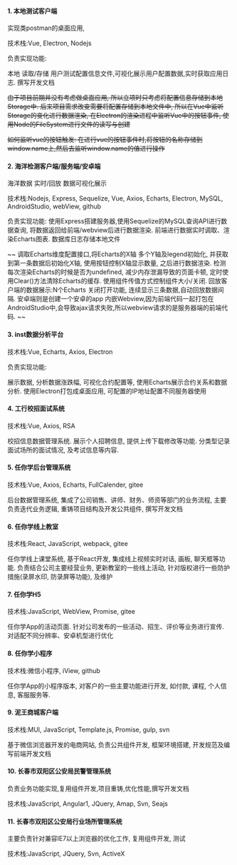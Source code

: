 <!--
 * @Author: your name
 * @Date: 2021-01-15 16:26:33
 * @LastEditTime: 2021-02-23 15:07:58
 * @LastEditors: Please set LastEditors
 * @Description: In User Settings Edit
 * @FilePath: /Interview Files/大纲/10-项目经验.md
-->
#### 1. 本地测试客户端

实现类postman的桌面应用, 

技术栈:Vue, Electron, Nodejs

负责实现功能:

本地 读取/存储 用户测试配置信息文件,可视化展示用户配置数据,实时获取应用日志. 撰写开发文档

~~由于项目前期并没有考虑做桌面应用, 所以立项时只考虑将配置信息存储到本地Storage中. 后来项目需求改变需要将配置存储到本地文件中, 所以在Vue中监听Storage的变化进行数据渲染, 在Electron的渲染进程中监听Vue中的按钮事件, 使用Node的FileSystem进行文件的读写与创建~~

~~如何监听vue的按钮触发: 在进行vue的按钮事件时,将按钮的名称存储到window.name上,然后去监听window.name的值进行操作~~

#### 2. 海洋检测客户端/服务端/安卓端

海洋数据 实时/回放 数据可视化展示

技术栈:Nodejs, Express, Sequelize, Vue, Axios, Echarts, Electron, MySQL, AndroidStudio, webView, github

负责实现功能:
使用Express搭建服务器,使用Sequelize的MySQL查询API进行数据查询, 将数据返回给前端/webview后进行数据渲染. 前端进行数据实时调取、渲染Echarts图表. 数据库日志存储本地文件

~~ 调取Echarts维度配置接口,将Echarts的X轴 多个Y轴及legend初始化, 并获取到第一条数据后初始化X轴, 使用按钮控制X轴显示数量, 之后进行数据渲染. 检测每次渲染Echarts的时候是否为undefined, 减少内存泄漏导致的页面卡顿, 定时使用Clear()方法清除Echarts的缓存. 使用组件传值方式控制组件大小/关闭. 回放客户端的数据展示:N个Echarts 关闭打开功能, 连续显示三条数据,自动回放数据间隔. 安卓端则是创建一个安卓的app 内嵌Webview,因为前端代码一起打包在AndroidStudio中,会导致ajax请求失败,所以webview请求的是服务器端的前端代码.  ~~

#### 3. inst数据分析平台

技术栈:Vue, Echarts, Axios, Electron

负责实现功能:

展示数据, 分析数据涨跌幅, 可视化合约配置等, 使用Echarts展示合约关系和数据分析. 使用Electron打包成桌面应用, 可配置的IP地址配置不同服务器使用

#### 4. 工行校招面试系统

技术栈:Vue, Axios, RSA

校招信息数据管理系统. 展示个人招聘信息, 提供上传下载修改等功能. 分类型记录面试场所的面试情况, 及考试信息等内容. 

#### 5. 任你学后台管理系统

技术栈:Vue, Axios, Echarts, FullCalender, gitee

后台数据管理系统, 集成了公司销售、讲师、财务、师资等部门的业务流程, 主要负责迭代业务逻辑, 重铸项目结构及开发公共组件, 撰写开发文档

#### 6. 任你学线上教室

技术栈:React, JavaScript, webpack, gitee

任你学线上课堂系统, 基于React开发, 集成线上视频实时对话, 画板, 聊天框等功能. 负责结合公司主要经营业务, 更新教室的一些线上活动, 针对版权进行一些防护措施(录屏水印, 防录屏等功能), 及维护

#### 7. 任你学H5

技术栈:JavaScript, WebView, Promise, gitee

任你学App的活动页面. 针对公司发布的一些活动、招生、评价等业务进行宣传. 对适配不同分辨率、安卓机型进行优化

#### 8. 任你学小程序

技术栈:微信小程序, iView, github

任你学App的小程序版本, 对客户的一些主要功能进行开发, 如付款, 课程, 个人信息, 客服服务等. 

#### 9. 泥王商城客户端

技术栈:MUI, JavaScript, Template.js, Promise, gulp, svn

基于微信浏览器开发的电商网站, 负责公共组件开发, 框架环境搭建, 开发规范及编写前端开发文档 

#### 10. 长春市双阳区公安局民警管理系统

负责业务功能实现,复用组件开发,项目重铸,优化性能,撰写开发文档

技术栈:JavaScript, Angular1, JQuery, Amap, Svn, Seajs

#### 11. 长春市双阳区公安局行业场所管理系统

主要负责针对兼容IE7以上浏览器的优化工作, 复用组件开发, 测试

技术栈:JavaScript, JQuery, Svn, ActiveX




























